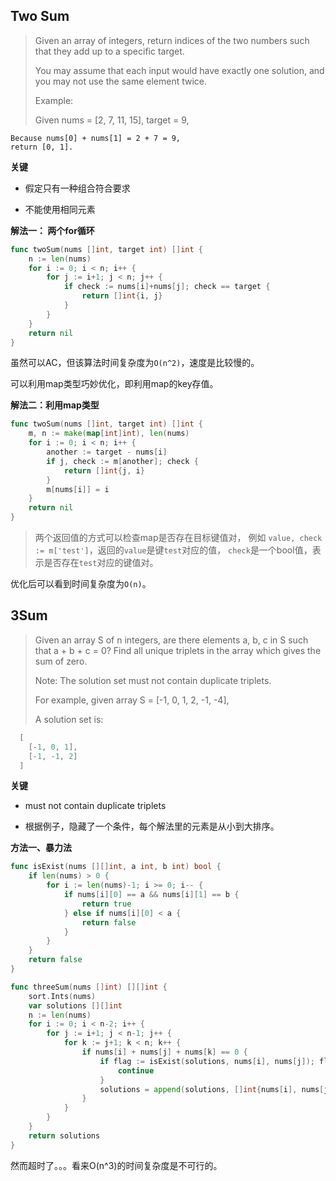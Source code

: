 ## Two Sum

> Given an array of integers, return indices of the two numbers such that they add up to a specific target.
> 
> You may assume that each input would have exactly one solution, and you may not use the same element twice.
> 
> Example:
>
> Given nums = [2, 7, 11, 15], target = 9,
  ```
  Because nums[0] + nums[1] = 2 + 7 = 9,
  return [0, 1].
  ```
**关键**

- 假定只有一种组合符合要求

- 不能使用相同元素

**解法一： 两个for循环**
```go
func twoSum(nums []int, target int) []int {
    n := len(nums)
    for i := 0; i < n; i++ {
        for j := i+1; j < n; j++ {
            if check := nums[i]+nums[j]; check == target {
                return []int{i, j}
            }
        }
    }
    return nil
}
```

虽然可以AC，但该算法时间复杂度为`O(n^2)`，速度是比较慢的。

可以利用map类型巧妙优化，即利用map的key存值。

**解法二：利用map类型**

```go
func twoSum(nums []int, target int) []int {
    m, n := make(map[int]int), len(nums)
    for i := 0; i < n; i++ {
        another := target - nums[i]
        if j, check := m[another]; check {
            return []int{j, i}
        }
        m[nums[i]] = i
    }
    return nil
}
```

> 两个返回值的方式可以检查map是否存在目标键值对，
例如 `value, check := m['test']`，返回的`value`是键`test`对应的值，
`check`是一个bool值，表示是否存在`test`对应的键值对。

优化后可以看到时间复杂度为`O(n)`。


## 3Sum

> Given an array S of n integers, are there elements a, b, c in S such that a + b + c = 0? 
Find all unique triplets in the array which gives the sum of zero.
>  
> Note: The solution set must not contain duplicate triplets.
>  
> For example, given array S = [-1, 0, 1, 2, -1, -4],
> 
> A solution set is: 

```go
  [
    [-1, 0, 1],
    [-1, -1, 2]
  ]
```

**关键**

- must not contain duplicate triplets

- 根据例子，隐藏了一个条件，每个解法里的元素是从小到大排序。

**方法一、暴力法**

```go
func isExist(nums [][]int, a int, b int) bool {
    if len(nums) > 0 {
        for i := len(nums)-1; i >= 0; i-- {
            if nums[i][0] == a && nums[i][1] == b {
                return true
            } else if nums[i][0] < a {
                return false
            }
        }
    }
    return false
}

func threeSum(nums []int) [][]int {
    sort.Ints(nums)
    var solutions [][]int
    n := len(nums)
    for i := 0; i < n-2; i++ {
        for j := i+1; j < n-1; j++ {
            for k := j+1; k < n; k++ {
                if nums[i] + nums[j] + nums[k] == 0 {
                    if flag := isExist(solutions, nums[i], nums[j]); flag {
                        continue
                    }
                    solutions = append(solutions, []int{nums[i], nums[j], nums[k]})
                }
            }
        }
    }
    return solutions
}
```

然而超时了。。。看来O(n^3)的时间复杂度是不可行的。

